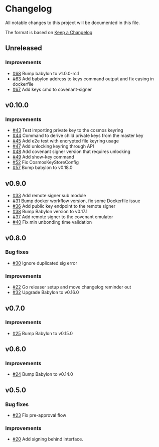 <!--
Guiding Principles:

Changelogs are for humans, not machines.
There should be an entry for every single version.
The same types of changes should be grouped.
Versions and sections should be linkable.
The latest version comes first.
The release date of each version is displayed.
Mention whether you follow Semantic Versioning.

Usage:

Change log entries are to be added to the Unreleased section under the
appropriate stanza (see below). Each entry should have following format:

* [#PullRequestNumber](PullRequestLink) message

Types of changes (Stanzas):

"Features" for new features.
"Improvements" for changes in existing functionality.
"Deprecated" for soon-to-be removed features.
"Bug Fixes" for any bug fixes.
"Client Breaking" for breaking CLI commands and REST routes used by end-users.
"API Breaking" for breaking exported APIs used by developers building on SDK.
"State Machine Breaking" for any changes that result in a different AppState
given same genesisState and txList.
Ref: https://keepachangelog.com/en/1.0.0/
-->

# Changelog

All notable changes to this project will be documented in this file.

The format is based on [Keep a Changelog](https://keepachangelog.com/en/1.0.0/)

## Unreleased

### Improvements

* [#68](https://github.com/babylonlabs-io/covenant-emulator/pull/68) Bump babylon to v1.0.0-rc.1
* [#63](https://github.com/babylonlabs-io/covenant-emulator/pull/63) Add babylon
address to keys command output and fix casing in dockerfile
* [#67](https://github.com/babylonlabs-io/covenant-emulator/pull/67) Add keys cmd to covenant-signer

## v0.10.0

### Improvements

* [#43](https://github.com/babylonlabs-io/covenant-emulator/pull/43) Test importing
private key to the cosmos keyring
* [#44](https://github.com/babylonlabs-io/covenant-emulator/pull/44) Command
to derive child private keys from the master key
* [#45](https://github.com/babylonlabs-io/covenant-emulator/pull/45) Add e2e test
with encrypted file keyring usage
* [#47](https://github.com/babylonlabs-io/covenant-emulator/pull/47) Add unlocking keyring
through API
* [#48](https://github.com/babylonlabs-io/covenant-emulator/pull/48) Add covenant
signer version that requires unlocking
* [#49](https://github.com/babylonlabs-io/covenant-emulator/pull/49) Add show-key command
* [#52](https://github.com/babylonlabs-io/covenant-emulator/pull/52) Fix CosmosKeyStoreConfig
* [#57](https://github.com/babylonlabs-io/covenant-emulator/pull/57) Bump babylon to v0.18.0

## v0.9.0

* [#33](https://github.com/babylonlabs-io/covenant-emulator/pull/33) Add remote
signer sub module
* [#31](https://github.com/babylonlabs-io/covenant-emulator/pull/31/) Bump docker workflow
version, fix some Dockerfile issue
* [#36](https://github.com/babylonlabs-io/covenant-emulator/pull/36) Add public key
endpoint to the remote signer
* [#38](https://github.com/babylonlabs-io/covenant-emulator/pull/38) Bump Babylon version
to v0.17.1
* [#37](https://github.com/babylonlabs-io/covenant-emulator/pull/37) Add remote signer
to the covenant emulator
* [#40](https://github.com/babylonlabs-io/covenant-emulator/pull/40) Fix min unbonding time
validation

## v0.8.0

### Bug fixes

* [#30](https://github.com/babylonlabs-io/covenant-emulator/pull/30) Ignore duplicated sig error

### Improvements

* [#22](https://github.com/babylonlabs-io/covenant-emulator/pull/22) Go releaser setup
  and move changelog reminder out
* [#32](https://github.com/babylonlabs-io/covenant-emulator/pull/32) Upgrade Babylon
  to v0.16.0

## v0.7.0

### Improvements

* [#25](https://github.com/babylonlabs-io/covenant-emulator/pull/25) Bump Babylon to v0.15.0

## v0.6.0

### Improvements

* [#24](https://github.com/babylonlabs-io/covenant-emulator/pull/24) Bump Babylon to v0.14.0

## v0.5.0

### Bug fixes

* [#23](https://github.com/babylonlabs-io/covenant-emulator/pull/23) Fix pre-approval flow

### Improvements

* [#20](https://github.com/babylonlabs-io/covenant-emulator/pull/20) Add signing behind
interface.
